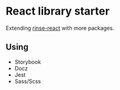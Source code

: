 
# React library starter
Extending [rinse-react](https://github.com/cwlsn/rinse-react) with more packages.

## Using
- Storybook
- Docz
- Jest
- Sass/Scss